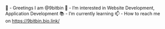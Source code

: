👋 - Greetings I am @9bitbin 
🧠 - I’m interested in Website Development, Application Development 
📚 - I’m currently learning 
📫 - How to reach me on https://9bitbin.bio.link/
<!---
9bitbin/9bitbin is a ✨ special ✨ repository because its `README.md` (this file) appears on your GitHub profile.
You can click the Preview link to take a look at your changes.
--->
